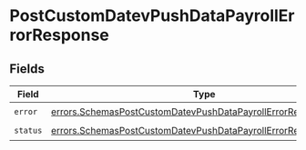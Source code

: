 # PostCustomDatevPushDataPayrollErrorResponse


## Fields

| Field                                                                                                                                              | Type                                                                                                                                               | Required                                                                                                                                           | Description                                                                                                                                        |
| -------------------------------------------------------------------------------------------------------------------------------------------------- | -------------------------------------------------------------------------------------------------------------------------------------------------- | -------------------------------------------------------------------------------------------------------------------------------------------------- | -------------------------------------------------------------------------------------------------------------------------------------------------- |
| `error`                                                                                                                                            | [errors.SchemasPostCustomDatevPushDataPayrollErrorResponseError](../../models/errors/schemaspostcustomdatevpushdatapayrollerrorresponseerror.md)   | :heavy_check_mark:                                                                                                                                 | N/A                                                                                                                                                |
| `status`                                                                                                                                           | [errors.SchemasPostCustomDatevPushDataPayrollErrorResponseStatus](../../models/errors/schemaspostcustomdatevpushdatapayrollerrorresponsestatus.md) | :heavy_check_mark:                                                                                                                                 | N/A                                                                                                                                                |
